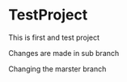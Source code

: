 # TestProject
This is first and test project



Changes are made in sub branch

Changing the marster branch 

